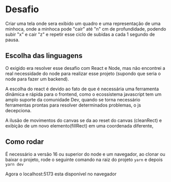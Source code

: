 # Desafio

Criar uma tela onde sera exibido um quadro e uma representação de uma minhoca, onde a minhoca
pode "cair" até "n" cm de profundidade, podendo subir "x" e cair "z" e repetir esse ciclo de subidas
a cada 1 segundo de pausa.

## Escolha das linguagens

O exigido era resolver esse desafio com React e Node, mas não encontrei a real necessidade do node para
realizar esse projeto (supondo que seria o node para fazer um backend).

A escolha do react é devido ao fato
de que é necessária uma ferramenta dinâmica e rápida para o frontend, como o ecossistema javascript tem um amplo suporte da comunidade Dev, quando se torna necessário ferramentas prontas para resolver determinados problemas, o js decepciona.

A ilusão de movimentos do canvas se da ao reset do canvas (cleanRect) e exibição de um novo elemento(fillRect) em uma coordenada diferente,

## Como rodar

É necessário a versão 16 ou superior do node e um navegador, ao clonar ou baixar o projeto, rode o seguinte comando na raiz do projeto `yarn` e depois `yarn dev`

Agora o localhost:5173 esta disponível no navegador
